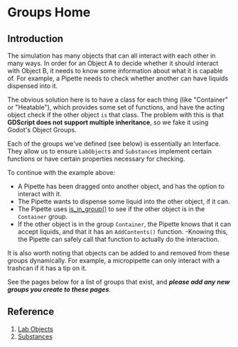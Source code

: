 # Groups Home

## Introduction

The simulation has many objects that can all interact with each other in many ways. In order for an Object A to decide whether it should interact with Object B, it needs to know some information about what it is capable of. For example, a Pipette needs to check whether another can have liquids dispensed into it.

The obvious solution here is to have a class for each thing (like "Container" or "Heatable"), which provides some set of functions, and have the acting object check if the other object `is` that class. The problem with this is that **GDScript does not support multiple inheritance**, so we fake it using Godot's Object Groups.

Each of the groups we've defined (see below) is essentially an Interface. They allow us to ensure `LabObject`s and `Substance`s implement certain functions or have certain properties necessary for checking.

To continue with the example above:
- A Pipette has been dragged onto another object, and has the option to interact with it.
- The Pipette wants to dispense some liquid into the other object, if it can.
- The Pipette uses [is_in_group()](https://docs.godotengine.org/en/3.5/classes/class_node.html#class-node-method-is-in-group) to see if the other object is in the `Container` group.
- If the other object is in the group `Container`, the Pipette knows that it can accept liquids, and that it has an `AddContents()` function.
-Knowing this, the Pipette can safely call that function to actually do the interaction.

It is also worth noting that objects can be added to and removed from these groups dynamically. For example, a micropipette can only interact with a trashcan if it has a tip on it.

See the pages below for a list of groups that exist, and ***please add any new groups you create to these pages***.

## Reference
1. [Lab Objects](/docs/reference/groups/labobject)
2. [Substances](./substance)
